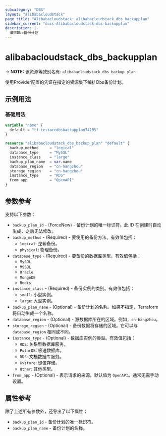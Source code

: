 ```yaml
---
subcategory: "DBS"
layout: "alibabacloudstack"
page_title: "Alibabacloudstack: alibabacloudstack_dbs_backupplan"
sidebar_current: "docs-Alibabacloudstack-dbs-backupplan"
description: |- 
  编排Dbs备份计划
---
```


# alibabacloudstack_dbs_backupplan
-> **NOTE:** 该资源等效别名有: `alibabacloudstack_dbs_backup_plan`

使用Provider配置的凭证在指定的资源集下编排Dbs备份计划。

## 示例用法

### 基础用法

```terraform
variable "name" {
  default = "tf-testaccdbsbackupplan74295"
}

resource "alibabacloudstack_dbs_backup_plan" "default" {
  backup_method     = "logical"
  database_type     = "MySQL"
  instance_class    = "large"
  backup_plan_name  = var.name
  database_region   = "cn-hangzhou"
  storage_region    = "cn-hangzhou"
  instance_type     = "RDS"
  from_app          = "OpenAPI"
}
```

## 参数参考

支持以下参数：

* `backup_plan_id` - (ForceNew) - 备份计划的唯一标识符。此 ID 在创建时自动生成，之后无法修改。
* `backup_method` - (Required) - 要使用的备份方法。有效值包括：
  * `logical`: 逻辑备份。
  * `physical`: 物理备份。
* `database_type` - (Required) - 要备份的数据库类型。有效值包括：
  * `MySQL`
  * `MSSQL`
  * `Oracle`
  * `MongoDB`
  * `Redis`
* `instance_class` - (Required) - 备份实例的类别。有效值包括：
  * `small`: 小型实例。
  * `large`: 大型实例。
* `backup_plan_name` - (Optional) - 备份计划的名称。如果不指定，Terraform 将自动生成一个名称。
* `database_region` - (Optional) - 源数据库所在的区域。例如，`cn-hangzhou`。
* `storage_region` - (Optional) - 备份数据将存储的区域。它可以与 `database_region` 相同或不同。
* `instance_type` - (Optional) - 数据库实例的类型。有效值包括：
  * `RDS`: 关系型数据库服务。
  * `PolarDB`: 极速数据库。
  * `DDS`: 文档数据库服务。
  * `Kvstore`: 键值存储。
  * `Other`: 其他类型。
* `from_app` - (Optional) - 表示请求的来源。默认值为 `OpenAPI`。通常无需手动设置。

## 属性参考

除了上述所有参数外，还导出了以下属性：

* `backup_plan_id` - 备份计划的唯一标识符。
* `backup_plan_name` - 备份计划的名称。
